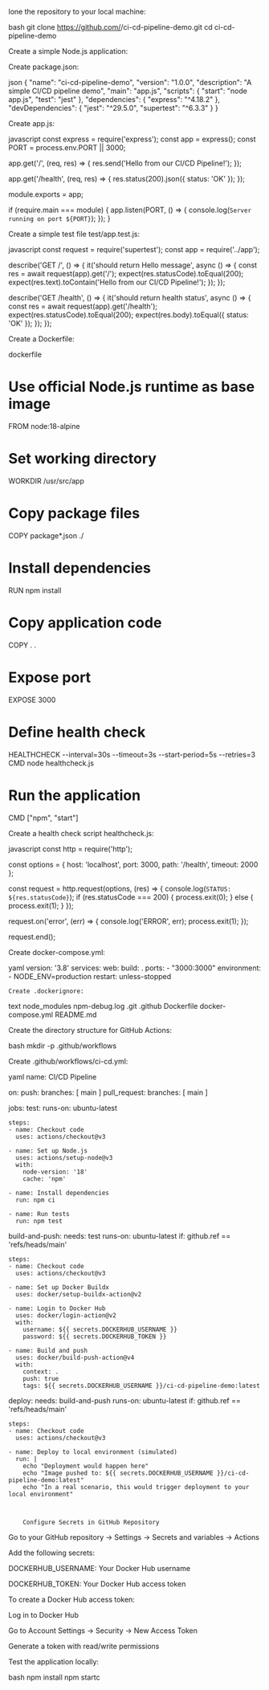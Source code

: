 lone the repository to your local machine:

bash
git clone https://github.com/<your-username>/ci-cd-pipeline-demo.git
cd ci-cd-pipeline-demo


Create a simple Node.js application:

Create package.json:

json
{
  "name": "ci-cd-pipeline-demo",
  "version": "1.0.0",
  "description": "A simple CI/CD pipeline demo",
  "main": "app.js",
  "scripts": {
    "start": "node app.js",
    "test": "jest"
  },
  "dependencies": {
    "express": "^4.18.2"
  },
  "devDependencies": {
    "jest": "^29.5.0",
    "supertest": "^6.3.3"
  }
}

Create app.js:

javascript
const express = require('express');
const app = express();
const PORT = process.env.PORT || 3000;

app.get('/', (req, res) => {
  res.send('Hello from our CI/CD Pipeline!');
});

app.get('/health', (req, res) => {
  res.status(200).json({ status: 'OK' });
});

module.exports = app;

if (require.main === module) {
  app.listen(PORT, () => {
    console.log(`Server running on port ${PORT}`);
  });
}


Create a simple test file test/app.test.js:

javascript
const request = require('supertest');
const app = require('../app');

describe('GET /', () => {
  it('should return Hello message', async () => {
    const res = await request(app).get('/');
    expect(res.statusCode).toEqual(200);
    expect(res.text).toContain('Hello from our CI/CD Pipeline!');
  });
});

describe('GET /health', () => {
  it('should return health status', async () => {
    const res = await request(app).get('/health');
    expect(res.statusCode).toEqual(200);
    expect(res.body).toEqual({ status: 'OK' });
  });
});


Create a Dockerfile:

dockerfile
# Use official Node.js runtime as base image
FROM node:18-alpine

# Set working directory
WORKDIR /usr/src/app

# Copy package files
COPY package*.json ./

# Install dependencies
RUN npm install

# Copy application code
COPY . .

# Expose port
EXPOSE 3000

# Define health check
HEALTHCHECK --interval=30s --timeout=3s --start-period=5s --retries=3 \
  CMD node healthcheck.js

# Run the application
CMD ["npm", "start"]


Create a health check script healthcheck.js:

javascript
const http = require('http');

const options = {
  host: 'localhost',
  port: 3000,
  path: '/health',
  timeout: 2000
};

const request = http.request(options, (res) => {
  console.log(`STATUS: ${res.statusCode}`);
  if (res.statusCode === 200) {
    process.exit(0);
  } else {
    process.exit(1);
  }
});

request.on('error', (err) => {
  console.log('ERROR', err);
  process.exit(1);
});

request.end();


Create docker-compose.yml:

yaml
version: '3.8'
services:
  web:
    build: .
    ports:
      - "3000:3000"
    environment:
      - NODE_ENV=production
    restart: unless-stopped


    Create .dockerignore:

text
node_modules
npm-debug.log
.git
.github
Dockerfile
docker-compose.yml
README.md


Create the directory structure for GitHub Actions:

bash
mkdir -p .github/workflows


Create .github/workflows/ci-cd.yml:

yaml
name: CI/CD Pipeline

on:
  push:
    branches: [ main ]
  pull_request:
    branches: [ main ]

jobs:
  test:
    runs-on: ubuntu-latest

    steps:
    - name: Checkout code
      uses: actions/checkout@v3

    - name: Set up Node.js
      uses: actions/setup-node@v3
      with:
        node-version: '18'
        cache: 'npm'

    - name: Install dependencies
      run: npm ci

    - name: Run tests
      run: npm test

  build-and-push:
    needs: test
    runs-on: ubuntu-latest
    if: github.ref == 'refs/heads/main'

    steps:
    - name: Checkout code
      uses: actions/checkout@v3

    - name: Set up Docker Buildx
      uses: docker/setup-buildx-action@v2

    - name: Login to Docker Hub
      uses: docker/login-action@v2
      with:
        username: ${{ secrets.DOCKERHUB_USERNAME }}
        password: ${{ secrets.DOCKERHUB_TOKEN }}

    - name: Build and push
      uses: docker/build-push-action@v4
      with:
        context: .
        push: true
        tags: ${{ secrets.DOCKERHUB_USERNAME }}/ci-cd-pipeline-demo:latest

  deploy:
    needs: build-and-push
    runs-on: ubuntu-latest
    if: github.ref == 'refs/heads/main'

    steps:
    - name: Checkout code
      uses: actions/checkout@v3

    - name: Deploy to local environment (simulated)
      run: |
        echo "Deployment would happen here"
        echo "Image pushed to: ${{ secrets.DOCKERHUB_USERNAME }}/ci-cd-pipeline-demo:latest"
        echo "In a real scenario, this would trigger deployment to your local environment"



        Configure Secrets in GitHub Repository
Go to your GitHub repository → Settings → Secrets and variables → Actions

Add the following secrets:

DOCKERHUB_USERNAME: Your Docker Hub username

DOCKERHUB_TOKEN: Your Docker Hub access token

To create a Docker Hub access token:

Log in to Docker Hub

Go to Account Settings → Security → New Access Token

Generate a token with read/write permissions



Test the application locally:

bash
npm install
npm startc




